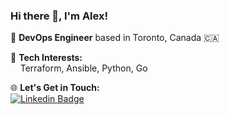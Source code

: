 ### Hi there 👋, I'm Alex!

🚀 **DevOps Engineer** based in Toronto, Canada 🇨🇦

🔧 **Tech Interests:**  
&nbsp; &nbsp; Terraform, Ansible, Python, Go

🌐 **Let's Get in Touch:**  
[![Linkedin Badge](https://img.shields.io/badge/-Alexander_Ichetovkin-blue?style=flat&logo=Linkedin&logoColor=white&link=https://www.linkedin.com/in/alexander-ichetovkin)](https://www.linkedin.com/in/alexander-ichetovkin)

<!--
**Nezuur/Nezuur** is a ✨ _special_ ✨ repository because its `README.md` (this file) appears on your GitHub profile.

Here are some ideas to get you started:

- 🔭 I’m currently working on ...
- 🌱 I’m currently learning ...
- 👯 I’m looking to collaborate on ...
- 🤔 I’m looking for help with ...
- 💬 Ask me about ...
- 📫 How to reach me: ...
- 😄 Pronouns: ...
- ⚡ Fun fact: ...
-->
